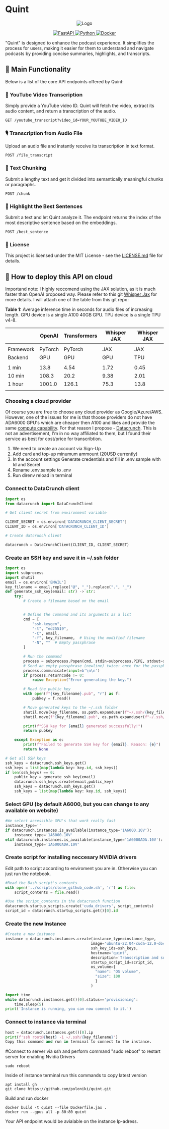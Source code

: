 # Quint

<p align="center">
  <img src="frontend/logo.png" alt="Logo">
</p>

<p align="center">
  <a href="#">
    <img src="https://img.shields.io/badge/FastAPI-005571?style=for-the-badge&logo=fastapi" alt="FastAPI">
  </a>
  <a href="#">
    <img src="https://img.shields.io/badge/python-3670A0?style=for-the-badge&logo=python&logoColor=ffdd54" alt="Python">
  </a>
  <a href="#">
    <img src="https://img.shields.io/badge/docker-%230db7ed.svg?style=for-the-badge&logo=docker&logoColor=white" alt="Docker">
  </a>
</p>

"Quint" is designed to enhance the podcast experience. It simplifies the process for users, making it easier for them to understand and navigate podcasts by providing concise summaries, highlights, and transcripts.

## 🚀 Main Functionality

Below is a list of the core API endpoints offered by Quint:

### 🎥 YouTube Video Transcription

Simply provide a YouTube video ID. Quint will fetch the video, extract its audio content, and return a transcription of the audio.

`GET /youtube_transcript?video_id=YOUR_YOUTUBE_VIDEO_ID`

### 🎙️ Transcription from Audio File

Upload an audio file and instantly receive its transcription in text format.

`POST /file_transcript`

### 📜 Text Chunking

Submit a lengthy text and get it divided into semantically meaningful chunks or paragraphs.

`POST /chunk`

### 🌟 Highlight the Best Sentences

Submit a text and let Quint analyze it. The endpoint returns the index of the most descriptive sentence based on the embeddings.

`POST /best_sentence`

### 📖 License

This project is licensed under the MIT License - see the [LICENSE.md](LICENSE) file for details.

## 🛜 How to deploy this API on cloud

Importand note: I highly reccomend using the JAX solution, as it is much faster than OpenAI proposed way. Please refer to this git [Whisper Jax](https://github.com/sanchit-gandhi/whisper-jax) for more details. I will attach one of the table from this git repo:

**Table 1:** Average inference time in seconds for audio files of increasing length. GPU device is a single A100 40GB GPU.
TPU device is a single TPU v4-8.

<div align="center">

|           | OpenAI  | Transformers | Whisper JAX | Whisper JAX |
| --------- | ------- | ------------ | ----------- | ----------- |
|           |         |              |             |             |
| Framework | PyTorch | PyTorch      | JAX         | JAX         |
| Backend   | GPU     | GPU          | GPU         | TPU         |
|           |         |              |             |             |
| 1 min     | 13.8    | 4.54         | 1.72        | 0.45        |
| 10 min    | 108.3   | 20.2         | 9.38        | 2.01        |
| 1 hour    | 1001.0  | 126.1        | 75.3        | 13.8        |
|           |         |              |             |             |

</div>

### Choosing a cloud provider

Of course you are free to choose any cloud provider as Google/Azure/AWS. However, one of the issues for me is that thoose providers do not have ADA6000 GPU's which are cheaper then A100 and likes and provide the same [compute capability](https://developer.nvidia.com/cuda-gpus). For that reason I propose - [Datacrunch](https://datacrunch.io/). This is not an advertisement, I'm in no way affiliated to them, but I found their service as best for cost/price for transcribtion.

1. We need to create an account via Sign-Up
2. Add card and top-up minumum ammount (20USD currently)
3. In the account settings Generate credentials and fill in .env.sample with Id and Secret
4. Rename .env.sample to .env
5. Run direnv reload in terminal

### Connect to DataCrunch client

```python
import os
from datacrunch import DataCrunchClient

# Get client secret from environment variable

CLIENT_SECRET = os.environ['DATACRUNCH_CLIENT_SECRET']
CLIENT_ID = os.environ['DATACRUNCH_CLIENT_ID']

# Create datcrunch client

datacrunch = DataCrunchClient(CLIENT_ID, CLIENT_SECRET)
```

### Create an SSH key and save it in ~/.ssh folder

```python
import os
import subprocess
import shutil
email = os.environ['EMAIL']
key_filename = email.replace("@", "_").replace(".", "_")
def generate_ssh_key(email: str) -> str:
    try:
        # Create a filename based on the email


        # Define the command and its arguments as a list
        cmd = [
            "ssh-keygen",
            "-t", "ed25519",
            "-C", email,
            "-f", key_filename,  # Using the modified filename
            "-N", ""  # Empty passphrase
        ]

        # Run the command
        process = subprocess.Popen(cmd, stdin=subprocess.PIPE, stdout=subprocess.PIPE, stderr=subprocess.PIPE)
        # Send an empty passphrase (newline) twice: once for the passphrase itself and once to confirm it
        process.communicate(input=b'\n\n')
        if process.returncode != 0:
            raise Exception("Error generating the key.")

        # Read the public key
        with open(f"{key_filename}.pub", "r") as f:
            pubkey = f.read()

        # Move generated keys to the ~/.ssh folder
        shutil.move(key_filename, os.path.expanduser(f"~/.ssh/{key_filename}"))
        shutil.move(f"{key_filename}.pub", os.path.expanduser(f"~/.ssh/{key_filename}.pub"))

        print(f"SSH key for {email} generated successfully!")
        return pubkey

    except Exception as e:
        print(f"Failed to generate SSH key for {email}. Reason: {e}")
        return None

# Get all SSH keys
ssh_keys = datacrunch.ssh_keys.get()
ssh_keys = list(map(lambda key: key.id, ssh_keys))
if len(ssh_keys) == 0:
    public_key = generate_ssh_key(email)
    datacrunch.ssh_keys.create(email,public_key)
    ssh_keys = datacrunch.ssh_keys.get()
    ssh_keys = list(map(lambda key: key.id, ssh_keys))

```

### Select GPU (by default A6000, but you can change to any available on website)

```python
#We select accessible GPU's that work really fast
instance_type=''
if datacrunch.instances.is_available(instance_type='1A6000.10V'):
    instance_type='1A6000.10V'
elif datacrunch.instances.is_available(instance_type='1A6000ADA.10V'):
    instance_type='1A6000ADA.10V'
```

### Create script for installing neccesary NVIDIA drivers

Edit path to script according to enviroment you are in. Otherwise you can just run the notebook.

```python
#Read the Bash script's contents
with open('../scripts/clone_github_code.sh', 'r') as file:
    script_contents = file.read()

#Use the script_contents in the datacrunch function
datacrunch.startup_scripts.create('cuda_drivers', script_contents)
script_id = datacrunch.startup_scripts.get()[0].id
```

### Create the new Instance

```python
#Create a new instance
instance = datacrunch.instances.create(instance_type=instance_type,
                                      image='ubuntu-22.04-cuda-12.0-docker',
                                      ssh_key_ids=ssh_keys,
                                      hostname='quint',
                                      description='Transcription and summarization API',
                                      startup_script_id=script_id,
                                      os_volume={
                                        "name": "OS volume",
                                        "size": 100
                                        }
                                      )

import time
while datacrunch.instances.get()[0].status=='provisioning':
    time.sleep(5)
print('Instance is running, you can now connect to it.')

```

### Connect to instance via terminal

```python
host = datacrunch.instances.get()[0].ip
print(f'ssh root@{host} -i ~/.ssh/{key_filename}')
Copy this command and run in terminal to connect to the instance.
```

#Connect to server via ssh and perform command "sudo reboot" to restart server for enabling Nvidia Drivers

```shell
sudo reboot
```

Inside of instance terminal run this commands to copy latest version

```shell
apt install gh
git clone https://github.com/poloniki/quint.git
```

Build and run docker

```shell
docker build -t quint --file Dockerfile.jax .
docker run --gpus all -p 80:80 quint
```

Your API endpoint would be avialable on the instance Ip-adress.
